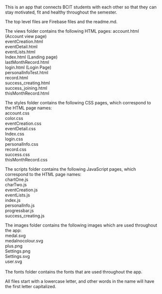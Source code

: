 This is an app that connects BCIT students with each other so that they can stay motivated, fit and healthy throughout the semester.

The top level files are Firebase files and the readme.md. 

The views folder contains the following HTML pages:
account.html (Account view page)<br>
eventCreation.html<br>
eventDetail.html<br>
eventLists.html<br>
Index.html  (Landing page)<br>
lastMonthRecord.html<br>
login.html  (Login Page)<br>
personalInfoTest.html<br>
record.html<br>
success_creating.html<br>
success_joining.html<br>
thisMonthRecord.html<br>

The styles folder contains the following CSS pages, which correspond to the HTML page names:<br>
account.css<br>
color.css<br>
eventCreation.css<br>
eventDetail.css<br>
Index.css<br>
login.css<br>
personalInfo.css<br>
record.css<br>
success.css<br>
thisMonthRecord.css<br>

The scripts folder contains the following JavaScript pages, which correspond to the HTML page names:<br>
chartOne.js<br>
charTwo.js<br>
eventCreation.js<br>
eventLists.js<br>
index.js<br>
personalInfo.js<br>
progressbar.js<br>
success_creating.js<br>

The images folder contains the following images which are used throughout the app:<br>
medal.svg<br>
medalnocolour.svg<br>
plus.png<br>
Settings.png<br>
Settings.svg<br>
user.svg<br>
<br>
The fonts folder contains the fonts that are used throughout the app.<br>

All files start with a lowercase letter, and other words in the name will have the first letter capitalized.
